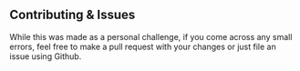 ## Contributing & Issues

While this was made as a personal challenge, if you come across any small errors, feel free to make a pull request with your changes or just file an issue using Github.
